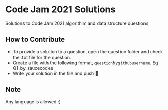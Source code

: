 # Code Jam 2021 Solutions

Solutions to Code Jam 2021 algorithim and data structure questions

## How to Contribute

- To provide a solution to a question, open the question folder and check the .txt file for the question.
- Create a file with the following format, `question`_by_`githubusername`. Eg Q1_by_saucecodee
- Write your solution in the file and push 🚀

## Note

Any language is allowed :)
